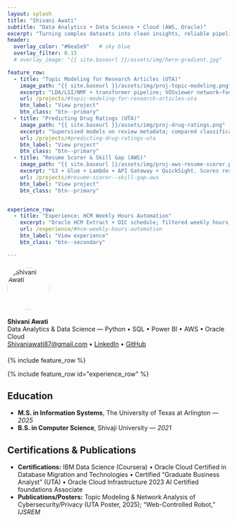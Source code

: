```yaml
---
layout: splash
title: "Shivani Awati"
subtitle: "Data Analytics • Data Science • Cloud (AWS, Oracle)"
excerpt: "Turning complex datasets into clean insights, reliable pipelines, and decision-ready dashboards."
header:
  overlay_color: "#0ea5e9"   # sky blue
  overlay_filter: 0.15
  # overlay_image: "{{ site.baseurl }}/assets/img/hero-gradient.jpg"

feature_row:
  - title: "Topic Modeling for Research Articles (UTA)"
    image_path: "{{ site.baseurl }}/assets/img/proj-topic-modeling.png"
    excerpt: "LDA/LSI/NMF + transformer pipeline; VOSviewer network—found coherent themes and influential authors."
    url: /projects/#topic-modeling-for-research-articles-uta
    btn_label: "View project"
    btn_class: "btn--primary"
  - title: "Predicting Drug Ratings (UTA)"
    image_path: "{{ site.baseurl }}/assets/img/proj-drug-ratings.png"
    excerpt: "Supervised models on review metadata; compared classification vs regression; macro-F1/MAE tracked."
    url: /projects/#predicting-drug-ratings-uta
    btn_label: "View project"
    btn_class: "btn--primary"
  - title: "Resume Scorer & Skill Gap (AWS)"
    image_path: "{{ site.baseurl }}/assets/img/proj-aws-resume-scorer.png"   # uncomment if you added an image
    excerpt: "S3 + Glue + Lambda + API Gateway + QuickSight. Scores resumes vs JDs and lists missing skills."
    url: /projects/#resume-scorer--skill-gap-aws
    btn_label: "View project"
    btn_class: "btn--primary"


experience_row:
  - title: "Experience: HCM Weekly Hours Automation"
    excerpt: "Oracle HCM Extract + OIC schedule; filtered weekly hours; ~80% manual triage reduction."
    url: /experience/#hcm-weekly-hours-automation
    btn_label: "View experience"
    btn_class: "btn--secondary"

---
```



<!-- Profile block -->
<div style="display:flex; gap:18px; align-items:center; flex-wrap:wrap; margin: 1.25rem 0;">
  <img src="{{ site.baseurl }}/assets/img/shivani-photo.jpg" alt="Shivani Awati"
       style="width:96px;height:96px;border-radius:50%;object-fit:cover;">
  <div>
    <strong>Shivani Awati</strong><br/>
    Data Analytics & Data Science — Python • SQL • Power BI • AWS • Oracle Cloud<br/>
    <a href="mailto:Shivaniawati87@gmail.com"><i class="fas fa-envelope"></i> Shivaniawati87@gmail.com</a> •
    <a href="https://www.linkedin.com/in/shivani-awati"><i class="fab fa-linkedin"></i> LinkedIn</a> •
    <a href="https://github.com/shivaniawati"><i class="fab fa-github"></i> GitHub</a>
  </div>
</div>

{% include feature_row %}

{% include feature_row id="experience_row" %}


## Education
- **M.S. in Information Systems**, The University of Texas at Arlington — *2025*
- **B.S. in Computer Science**, Shivaji University — *2021*

## Certifications & Publications
- **Certifications:** IBM Data Science (Coursera) • Oracle Cloud Certified in Database Migration and Technologies • Certified “Graduate Business Analyst” (UTA)
  • Oracle Cloud Infrastructure 2023 AI Certified foundations Associate
- **Publications/Posters:** Topic Modeling & Network Analysis of Cybersecurity/Privacy (UTA Poster, 2025); “Web-Controlled Robot,” *IJSREM*
